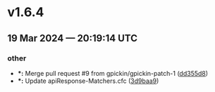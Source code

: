 # v1.6.4
## 19 Mar 2024 — 20:19:14 UTC

### other

+ __\*:__ Merge pull request #9 from gpickin/gpickin-patch-1 ([dd355d8](https://github.com/gpickin/testboxUtils/commit/dd355d8bf5ade83edd61f2ae0ed2a282a1ad3445))
+ __\*:__ Update apiResponse-Matchers.cfc ([3d9baa9](https://github.com/gpickin/testboxUtils/commit/3d9baa99d8c7b13565deda1c6e53d4832a1b78eb))
